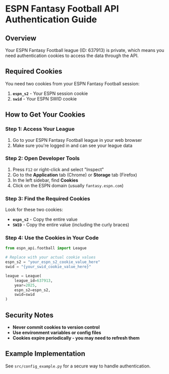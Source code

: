 # ESPN Fantasy Football API Authentication Guide

## Overview

Your ESPN Fantasy Football league (ID: 637913) is private, which means you need authentication cookies to access the data through the API.

## Required Cookies

You need two cookies from your ESPN Fantasy Football session:

1. **`espn_s2`** - Your ESPN session cookie
2. **`swid`** - Your ESPN SWID cookie

## How to Get Your Cookies

### Step 1: Access Your League
1. Go to your ESPN Fantasy Football league in your web browser
2. Make sure you're logged in and can see your league data

### Step 2: Open Developer Tools
1. Press `F12` or right-click and select "Inspect"
2. Go to the **Application** tab (Chrome) or **Storage** tab (Firefox)
3. In the left sidebar, find **Cookies**
4. Click on the ESPN domain (usually `fantasy.espn.com`)

### Step 3: Find the Required Cookies
Look for these two cookies:
- **`espn_s2`** - Copy the entire value
- **`SWID`** - Copy the entire value (including the curly braces)

### Step 4: Use the Cookies in Your Code

```python
from espn_api.football import League

# Replace with your actual cookie values
espn_s2 = "your_espn_s2_cookie_value_here"
swid = "{your_swid_cookie_value_here}"

league = League(
    league_id=637913,
    year=2025,
    espn_s2=espn_s2,
    swid=swid
)
```

## Security Notes

- **Never commit cookies to version control**
- **Use environment variables or config files**
- **Cookies expire periodically - you may need to refresh them**

## Example Implementation

See `src/config_example.py` for a secure way to handle authentication.
